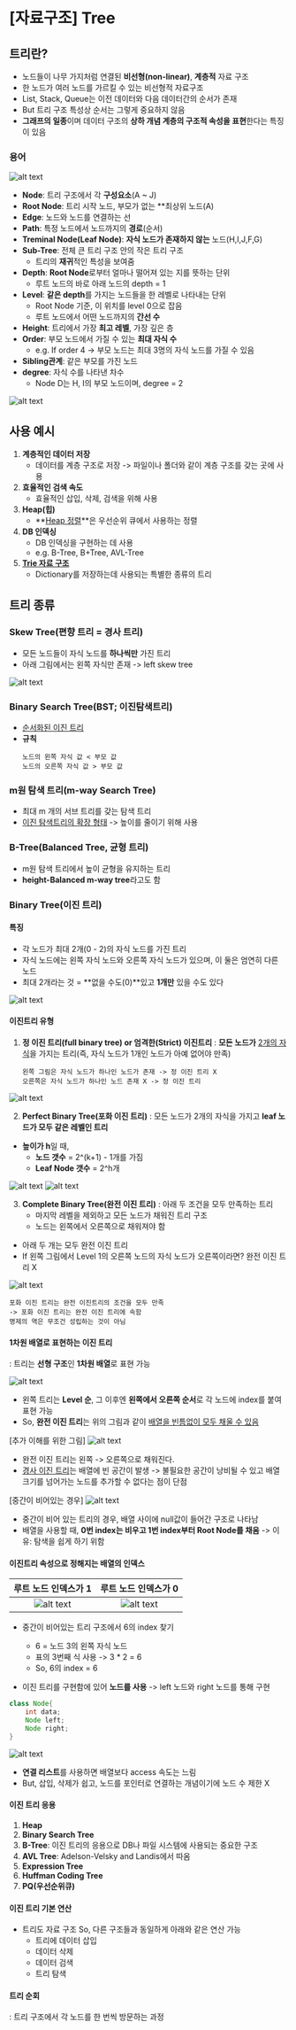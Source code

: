 # [자료구조] Tree

## **트리란?**
- 노드들이 나무 가지처럼 연결된 **비선형(non-linear)**, **계층적** 자료 구조
- 한 노드가 여러 노드를 가르킬 수 있는 비선형적 자료구조
- List, Stack, Queue는 이전 데이터와 다음 데이터간의 순서가 존재
- But 트리 구조 특성상 순서는 그렇게 중요하지 않음
- **그래프의 일종**이며 데이터 구조의 **상하 개념 계층의 구조적 속성을 표현**한다는 특징이 있음

### **용어**
![alt text](../img/java_tree.png)

- **Node**: 트리 구조에서 각 **구성요소**(A ~ J)
- **Root Node**: 트리 시작 노드, 부모가 없는 **최상위 노드(A)
- **Edge**: 노드와 노드를 연결하는 선
- **Path**: 특정 노드에서 노드까지의 **경로**(순서)
- **Treminal Node(Leaf Node)**: **자식 노드가 존재하지 않는** 노드(H,I,J,F,G)
- **Sub-Tree**: 전체 큰 트리 구조 안의 작은 트리 구조<br>
    - 트리의 **재귀**적인 특성을 보여줌<br>
- **Depth**: **Root Node**로부터 얼마나 떨어져 있는 지를 뜻하는 단위<br>
    - 루트 노드의 바로 아래 노드의 depth = 1<br>
- **Level**: **같은 depth**를 가지는 노드들을 한 레벨로 나타내는 단위<br>
    - Root Node 기준, 이 위치를 level 0으로 잡음<br>
    - 루트 노드에서 어떤 노드까지의 **간선 수**<br>
- **Height**: 트리에서 가장 **최고 레벨**, 가장 깊은 층
- **Order**: 부모 노드에서 가질 수 있는 **최대 자식 수**<br>
    - e.g. If order 4 -> 부모 노드는 최대 3명의 자식 노드를 가질 수 있음<br>
- **Sibling관계**: 같은 부모를 가진 노드
- **degree**: 자식 수를 나타낸 차수<br>
    - Node D는 H, I의 부모 노드이며, degree = 2<br>

![alt text](../img/java_treee_exam.png)

## 사용 예시
1. **계층적인 데이터 저장**
    - 데이터를 계층 구조로 저장 -> 파일이나 폴더와 같이 계층 구조를 갖는 곳에 사용<br>
2. **효율적인 검색 속도**
    - 효율적인 삽입, 삭제, 검색을 위해 사용<br>
3. **Heap(힙)**
    - **[Heap 정렬](Queue_Heap.md)**은 우선순위 큐에서 사용하는 정렬<br>
4. **DB 인덱싱**
    - DB 인덱싱을 구현하는 데 사용<br>
    - e.g. B-Tree, B+Tree, AVL-Tree<br>
5. **[Trie 자료 구조](Trie.md)**
    - Dictionary를 저장하는데 사용되는 특별한 종류의 트리<br>

## 트리 종류

### **Skew Tree(편향 트리 = 경사 트리)**
- 모든 노드들이 자식 노드를 **하나씩만** 가진 트리
- 아래 그림에서는 왼쪽 자식만 존재 -> left skew tree

![alt text](../img/java_left_skew_tree.png)

### **Binary Search Tree(BST; 이진탐색트리)**
- <U>순서화된 이진 트리</U>
- **규칙**
    ```
    노드의 왼쪽 자식 값 < 부모 값
    노드의 오른쪽 자식 값 > 부모 값
    ```
### **m원 탐색 트리(m-way Search Tree)**
- 최대 m 개의 서브 트리를 갖는 탐색 트리
- <U>이진 탐색트리의 확장 형태</U> -> 높이를 줄이기 위해 사용

### **B-Tree(Balanced Tree, 균형 트리)**
- m원 탐색 트리에서 높이 균형을 유지하는 트리
- **height-Balanced m-way tree**라고도 함


### **Binary Tree(이진 트리)**
#### **특징**
- 각 노드가 최대 2개(0 - 2)의 자식 노드를 가진 트리
- 자식 노드에는 왼쪽 자식 노드와 오른쪽 자식 노드가 있으며, 이 둘은 엄연히 다른 노드
- 최대 2개라는 것 = **없을 수도(0)**있고 **1개만** 있을 수도 있다

![alt text](../img/java_B_Tree_1.png)

#### **이진트리 유형**
1. **정 이진 트리(full binary tree) or 엄격한(Strict) 이진트리**
: **모든 노드가** <U>2개의 자식</U>을 가지는 트리(즉, 자식 노드가 1개인 노드가 아예 없어야 만족)
    ```
    왼쪽 그림은 자식 노드가 하나인 노드가 존재 -> 정 이진 트리 X
    오른쪽은 자식 노드가 하나인 노드 존재 X -> 정 이진 트리
    ```
![alt text](../img/java_B_Tree_2.png)

2. **Perfect Binary Tree(포화 이진 트리)**
: 모든 노드가 2개의 자식을 가지고 **leaf 노드가 모두 같은 레벨인 트리**
- **높이가 h**일 때,
    - **노드 갯수** = 2^(k+1) - 1개를 가짐<br>
    - **Leaf Node 갯수** = 2^h개<br>

![alt text](../img/java_B_Tree_3.png)
![alt text](../img/java_B_Tree_4.png)

3. **Complete Binary Tree(완전 이진 트리)**
: 아래 두 조건을 모두 만족하는 트리
    - 마지막 레벨을 제외하고 모든 노드가 채워진 트리 구조<br>
    - 노드는 왼쪽에서 오른쪽으로 채워져야 함<br>
- 아래 두 개는 모두 완전 이진 트리
- If 왼쪽 그림에서 Level 1의 오른쪽 노드의 자식 노드가 오른쪽이라면? 완전 이진 트리 X

![alt text](../img/java_B_Tree_5.png)

```
포화 이진 트리는 완전 이진트리의 조건을 모두 만족
-> 포화 이진 트리는 완전 이진 트리에 속함
명제의 역은 무조건 성립하는 것이 아님
```
#### **1차원 배열로 표현하는 이진 트리**
: 트리는 **선형 구조**인 **1차원 배열**로 표현 가능

![alt text](../img/java_B_Tree_6.png)

- 왼쪽 트리는 **Level 순**, 그 이후엔 **왼쪽에서 오른쪽 순서**로 각 노드에 index를 붙여 표현 가능
- So, **완전 이진 트리**는 위의 그림과 같이 <U>배열을 빈틈없이 모두 채울 수 있음</U>

[추가 이해를 위한 그림]
![alt text](../img/java_B_Tree_7.png)

- 완전 이진 트리는 왼쪽 -> 오른쪽으로 채워진다.
- <U>경사 이진 트리</U>는 배열에 빈 공간이 발생 -> 불필요한 공간이 낭비될 수 있고 배열 크기를 넘어가는 노드를 추가할 수 없다는 점이 단점

[중간이 비어있는 경우]
![alt text](../img/java_B_Tree_8.png)

- 중간이 비어 있는 트리의 경우, 배열 사이에 null값이 들어간 구조로 나타남
- 배열을 사용할 때, **0번 index는 비우고 1번 index부터 Root Node를 채움** -> 이유: 탐색을 쉽게 하기 위함

#### **이진트리 속성으로 정해지는 배열의 인덱스**
|           루트 노드 인덱스가 1        |          루트 노드 인덱스가 0           |
|:------------------------------------:|:-------------------------------------:|
|![alt text](../img/java_B_Tree_9.png) | ![alt text](../img/java_B_Tree_10.png)|

- 중간이 비어있는 트리 구조에서 6의 index 찾기
    - 6 = 노드 3의 왼쪽 자식 노드<br>
    - 표의 3번째 식 사용 -> 3 * 2 = 6
    - So, 6의 index = 6

- 이진 트리를 구현함에 있어 **노드를 사용** -> left 노드와 right 노드를 통해 구현

```java
class Node{
    int data;
    Node left;
    Node right;
}
```
![alt text](../img/java_B_Tree_11.png)

- **연결 리스트**를 사용하면 배열보다 access 속도는 느림
- But, 삽입, 삭제가 쉽고, 노드를 포인터로 연결하는 개념이기에 노드 수 제한 X

#### **이진 트리 응용**
1. **Heap**
2. **Binary Search Tree**
3. **B-Tree**: 이진 트리의 응용으로 DB나 파일 시스템에 사용되는 중요한 구조
4. **AVL Tree**: Adelson-Velsky and Landis에서 따옴
5. **Expression Tree**
6. **Huffman Coding Tree**
7. **PQ(우선순위큐)**

#### **이진 트리 기본 연산**
- 트리도 자료 구조 So, 다른 구조들과 동일하게 아래와 같은 연산 가능
    - 트리에 데이터 삽입<br>
    - 데이터 삭제<br>
    - 데이터 검색<br>
    - 트리 탐색<br>

#### **트리 순회**
: 트리 구조에서 각 노드를 한 번씩 방문하는 과정

